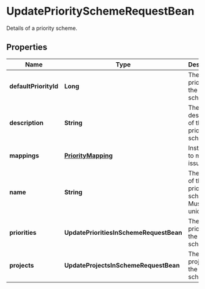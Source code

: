 

# UpdatePrioritySchemeRequestBean

Details of a priority scheme.

## Properties

| Name | Type | Description | Notes |
|------------ | ------------- | ------------- | -------------|
|**defaultPriorityId** | **Long** | The default priority of the scheme. |  [optional] |
|**description** | **String** | The description of the priority scheme. |  [optional] |
|**mappings** | [**PriorityMapping**](PriorityMapping.md) | Instructions to migrate issues. |  [optional] |
|**name** | **String** | The name of the priority scheme. Must be unique. |  [optional] |
|**priorities** | **UpdatePrioritiesInSchemeRequestBean** | The priorities in the scheme. |  [optional] |
|**projects** | **UpdateProjectsInSchemeRequestBean** | The projects in the scheme. |  [optional] |



